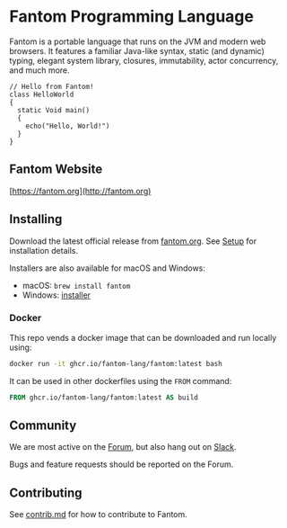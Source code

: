 # Fantom Programming Language

Fantom is a portable language that runs on the JVM and modern web browsers. It
features a familiar Java-like syntax, static (and dynamic) typing, elegant
system library, closures, immutability, actor concurrency, and much more.

```fantom
// Hello from Fantom!
class HelloWorld
{
  static Void main()
  {
    echo("Hello, World!")
  }
}
```

## Fantom Website

[https://fantom.org](http://fantom.org)

## Installing

Download the latest official release from [fantom.org](http://fantom.org).
See [Setup](https://fantom.org/doc/docTools/Setup) for installation details.

Installers are also available for macOS and Windows:

  * macOS: `brew install fantom`
  * Windows: [installer](https://github.com/Fantom-Factory/fantomWindowsInstaller/releases)

### Docker

This repo vends a docker image that can be downloaded and run locally using:
```bash
docker run -it ghcr.io/fantom-lang/fantom:latest bash
```

It can be used in other dockerfiles using the `FROM` command:
```dockerfile
FROM ghcr.io/fantom-lang/fantom:latest AS build
```

## Community

We are most active on the [Forum](http://fantom.org/forum/topic), but also hang out on [Slack](https://join.slack.com/t/fantom-lang/shared_invite/zt-3se21er9-Tm~L2lpYel6jcqYKPcdkBg). 

Bugs and feature requests should be reported on the Forum.

## Contributing

See [contrib.md](https://github.com/fantom-lang/fantom/blob/master/contrib.md)
for how to contribute to Fantom.
